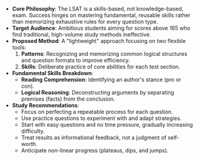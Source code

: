 *   **Core Philosophy**: The LSAT is a skills-based, not knowledge-based, exam. Success hinges on mastering fundamental, reusable skills rather than memorizing exhaustive rules for every question type.
*   **Target Audience**: Ambitious students aiming for scores above 165 who find traditional, high-volume study methods ineffective.
*   **Proposed Method**: A "lightweight" approach focusing on two flexible tools:
    1.  **Patterns**: Recognizing and memorizing common logical structures and question formats to improve efficiency.
    2.  **Skills**: Deliberate practice of core abilities for each test section.
*   **Fundamental Skills Breakdown**:
    *   **Reading Comprehension**: Identifying an author's stance (pro or con).
    *   **Logical Reasoning**: Deconstructing arguments by separating premises (facts) from the conclusion.
*   **Study Recommendations**:
    *   Focus on perfecting a repeatable process for each question.
    *   Use practice questions to experiment with and adapt strategies.
    *   Start with easy questions and no time pressure, gradually increasing difficulty.
    *   Treat results as informational feedback, not a judgment of self-worth.
    *   Anticipate non-linear progress (plateaus, dips, and jumps).
